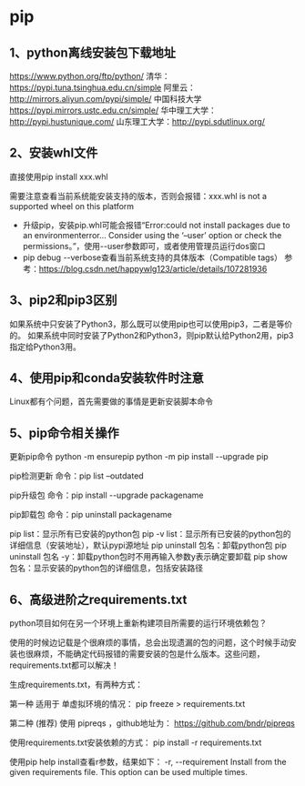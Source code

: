 # pip

## 1、python离线安装包下载地址
https://www.python.org/ftp/python/
清华：https://pypi.tuna.tsinghua.edu.cn/simple
阿里云：http://mirrors.aliyun.com/pypi/simple/
中国科技大学 https://pypi.mirrors.ustc.edu.cn/simple/
华中理工大学：http://pypi.hustunique.com/
山东理工大学：http://pypi.sdutlinux.org/

## 2、安装whl文件
直接使用pip install xxx.whl

需要注意查看当前系统能安装支持的版本，否则会报错：xxx.whl is not a supported wheel on this platform


- 升级pip，安装pip.whl可能会报错“Error:could not install packages due to an environmenterror…
Consider using the ‘–user’ option or check the permissions。”，使用--user参数即可，或者使用管理员运行dos窗口
- pip debug --verbose查看当前系统支持的具体版本（Compatible tags）
参考：https://blog.csdn.net/happywlg123/article/details/107281936

## 3、pip2和pip3区别
如果系统中只安装了Python3，那么既可以使用pip也可以使用pip3，二者是等价的。
如果系统中同时安装了Python2和Python3，则pip默认给Python2用，pip3指定给Python3用。

## 4、使用pip和conda安装软件时注意
Linux都有个问题，首先需要做的事情是更新安装脚本命令

## 5、pip命令相关操作
更新pip命令
python -m ensurepip
python -m pip install --upgrade pip


pip检测更新
命令：pip list –outdated

pip升级包
命令：pip install --upgrade packagename

pip卸载包
命令：pip uninstall packagename

pip list：显示所有已安装的python包
pip -v list：显示所有已安装的python包的详细信息（安装地址），默认pypi源地址
pip uninstall 包名：卸载python包
pip uninstall 包名 -y：卸载python包时不用再输入参数y表示确定要卸载
pip show 包名：显示安装的python包的详细信息，包括安装路径

## 6、高级进阶之requirements.txt
python项目如何在另一个环境上重新构建项目所需要的运行环境依赖包？

使用的时候边记载是个很麻烦的事情，总会出现遗漏的包的问题，这个时候手动安装也很麻烦，不能确定代码报错的需要安装的包是什么版本。这些问题，requirements.txt都可以解决！

生成requirements.txt，有两种方式：

第一种 适用于 单虚拟环境的情况： 
pip freeze > requirements.txt

第二种 (推荐) 使用 pipreqs ，github地址为： https://github.com/bndr/pipreqs

使用requirements.txt安装依赖的方式：
pip install -r requirements.txt

使用pip help install查看r参数，结果如下：
-r, --requirement <file>    Install from the given requirements file. This option can be used multiple times.



